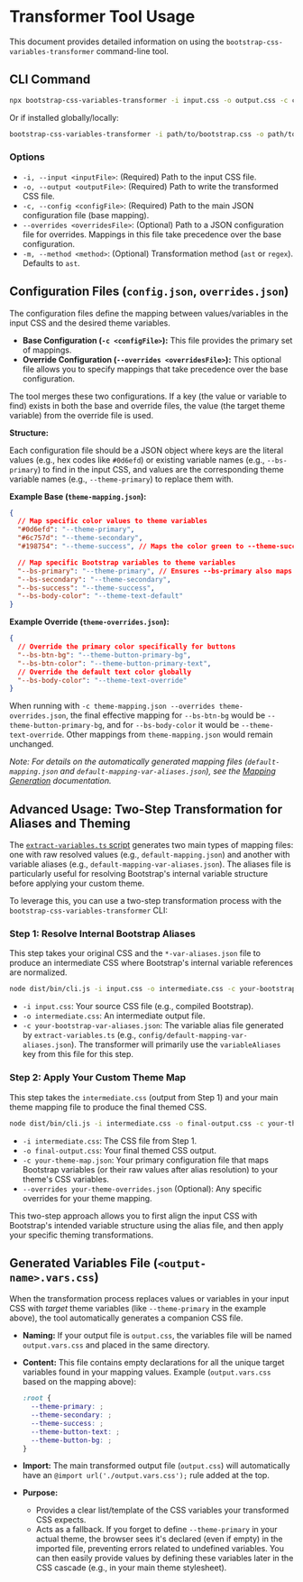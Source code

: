 # Transformer Tool Usage

This document provides detailed information on using the `bootstrap-css-variables-transformer` command-line tool.

## CLI Command

```bash
npx bootstrap-css-variables-transformer -i input.css -o output.css -c config.json [--overrides overrides.json] [-m ast|regex]
```

Or if installed globally/locally:

```bash
bootstrap-css-variables-transformer -i path/to/bootstrap.css -o path/to/themed-bootstrap.css -c path/to/theme-mapping.json
```

### Options

- `-i, --input <inputFile>`: (Required) Path to the input CSS file.
- `-o, --output <outputFile>`: (Required) Path to write the transformed CSS file.
- `-c, --config <configFile>`: (Required) Path to the main JSON configuration file (base mapping).
- `--overrides <overridesFile>`: (Optional) Path to a JSON configuration file for overrides. Mappings in this file take precedence over the base configuration.
- `-m, --method <method>`: (Optional) Transformation method (`ast` or `regex`). Defaults to `ast`.

## Configuration Files (`config.json`, `overrides.json`)

The configuration files define the mapping between values/variables in the input CSS and the desired theme variables.

- **Base Configuration (`-c <configFile>`):** This file provides the primary set of mappings.
- **Override Configuration (`--overrides <overridesFile>`):** This optional file allows you to specify mappings that take precedence over the base configuration.

The tool merges these two configurations. If a key (the value or variable to find) exists in both the base and override files, the value (the target theme variable) from the override file is used.

**Structure:**

Each configuration file should be a JSON object where keys are the literal values (e.g., hex codes like `#0d6efd`) or existing variable names (e.g., `--bs-primary`) to find in the input CSS, and values are the corresponding theme variable names (e.g., `--theme-primary`) to replace them with.

**Example Base (`theme-mapping.json`):**

```json
{
  // Map specific color values to theme variables
  "#0d6efd": "--theme-primary",
  "#6c757d": "--theme-secondary",
  "#198754": "--theme-success", // Maps the color green to --theme-success

  // Map specific Bootstrap variables to theme variables
  "--bs-primary": "--theme-primary", // Ensures --bs-primary also maps to --theme-primary
  "--bs-secondary": "--theme-secondary",
  "--bs-success": "--theme-success",
  "--bs-body-color": "--theme-text-default"
}
```

**Example Override (`theme-overrides.json`):**

```json
{
  // Override the primary color specifically for buttons
  "--bs-btn-bg": "--theme-button-primary-bg",
  "--bs-btn-color": "--theme-button-primary-text",
  // Override the default text color globally
  "--bs-body-color": "--theme-text-override"
}
```

When running with `-c theme-mapping.json --overrides theme-overrides.json`, the final effective mapping for `--bs-btn-bg` would be `--theme-button-primary-bg`, and for `--bs-body-color` it would be `--theme-text-override`. Other mappings from `theme-mapping.json` would remain unchanged.

_Note: For details on the automatically generated mapping files (`default-mapping.json` and `default-mapping-var-aliases.json`), see the [Mapping Generation](./mapping-generation.md) documentation._

## Advanced Usage: Two-Step Transformation for Aliases and Theming

The [`extract-variables.ts` script](./mapping-generation.md) generates two main types of mapping files: one with raw resolved values (e.g., `default-mapping.json`) and another with variable aliases (e.g., `default-mapping-var-aliases.json`). The aliases file is particularly useful for resolving Bootstrap's internal variable structure before applying your custom theme.

To leverage this, you can use a two-step transformation process with the `bootstrap-css-variables-transformer` CLI:

### Step 1: Resolve Internal Bootstrap Aliases

This step takes your original CSS and the `*-var-aliases.json` file to produce an intermediate CSS where Bootstrap's internal variable references are normalized.

```bash
node dist/bin/cli.js -i input.css -o intermediate.css -c your-bootstrap-var-aliases.json
```

- `-i input.css`: Your source CSS file (e.g., compiled Bootstrap).
- `-o intermediate.css`: An intermediate output file.
- `-c your-bootstrap-var-aliases.json`: The variable alias file generated by `extract-variables.ts` (e.g., `config/default-mapping-var-aliases.json`). The transformer will primarily use the `variableAliases` key from this file for this step.

### Step 2: Apply Your Custom Theme Map

This step takes the `intermediate.css` (output from Step 1) and your main theme mapping file to produce the final themed CSS.

```bash
node dist/bin/cli.js -i intermediate.css -o final-output.css -c your-theme-map.json [--overrides your-theme-overrides.json]
```

- `-i intermediate.css`: The CSS file from Step 1.
- `-o final-output.css`: Your final themed CSS output.
- `-c your-theme-map.json`: Your primary configuration file that maps Bootstrap variables (or their raw values after alias resolution) to your theme's CSS variables.
- `--overrides your-theme-overrides.json` (Optional): Any specific overrides for your theme mapping.

This two-step approach allows you to first align the input CSS with Bootstrap's intended variable structure using the alias file, and then apply your specific theming transformations.

## Generated Variables File (`<output-name>.vars.css`)

When the transformation process replaces values or variables in your input CSS with _target_ theme variables (like `--theme-primary` in the example above), the tool automatically generates a companion CSS file.

- **Naming:** If your output file is `output.css`, the variables file will be named `output.vars.css` and placed in the same directory.
- **Content:** This file contains empty declarations for all the unique target variables found in your mapping values. Example (`output.vars.css` based on the mapping above):

  ```css
  :root {
    --theme-primary: ;
    --theme-secondary: ;
    --theme-success: ;
    --theme-button-text: ;
    --theme-button-bg: ;
  }
  ```

- **Import:** The main transformed output file (`output.css`) will automatically have an `@import url('./output.vars.css');` rule added at the top.
- **Purpose:**
  - Provides a clear list/template of the CSS variables your transformed CSS expects.
  - Acts as a fallback. If you forget to define `--theme-primary` in your actual theme, the browser sees it's declared (even if empty) in the imported file, preventing errors related to undefined variables. You can then easily provide values by defining these variables later in the CSS cascade (e.g., in your main theme stylesheet).
